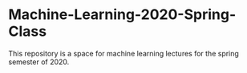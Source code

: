 # Machine-Learning-2020-Spring-Class
This repository is a space for machine learning lectures for the spring semester of 2020.
